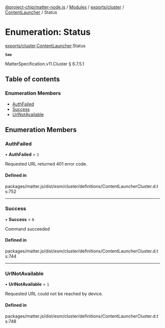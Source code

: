 [@project-chip/matter-node.js](../README.md) / [Modules](../modules.md) / [exports/cluster](../modules/exports_cluster.md) / [ContentLauncher](../modules/exports_cluster.ContentLauncher.md) / Status

# Enumeration: Status

[exports/cluster](../modules/exports_cluster.md).[ContentLauncher](../modules/exports_cluster.ContentLauncher.md).Status

**`See`**

MatterSpecification.v11.Cluster § 6.7.5.1

## Table of contents

### Enumeration Members

- [AuthFailed](exports_cluster.ContentLauncher.Status.md#authfailed)
- [Success](exports_cluster.ContentLauncher.Status.md#success)
- [UrlNotAvailable](exports_cluster.ContentLauncher.Status.md#urlnotavailable)

## Enumeration Members

### AuthFailed

• **AuthFailed** = ``2``

Requested URL returned 401 error code.

#### Defined in

packages/matter.js/dist/esm/cluster/definitions/ContentLauncherCluster.d.ts:752

___

### Success

• **Success** = ``0``

Command succeeded

#### Defined in

packages/matter.js/dist/esm/cluster/definitions/ContentLauncherCluster.d.ts:744

___

### UrlNotAvailable

• **UrlNotAvailable** = ``1``

Requested URL could not be reached by device.

#### Defined in

packages/matter.js/dist/esm/cluster/definitions/ContentLauncherCluster.d.ts:748
